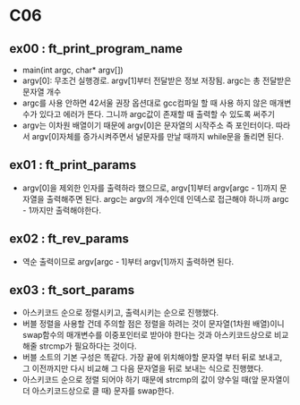 # C06
## ex00 : ft_print_program_name
* main(int argc, char* argv[])
* argv[0]: 무조건 실행경로. argv[1]부터 전달받은 정보 저장됨. argc는 총 전달받은 문자열 개수
* argc를 사용 안하면 42서울 권장 옵션대로 gcc컴파일 할 때 사용 하지 않은 매개변수가 있다고 에러가 뜬다. 그니까 argc값이 존재할 때 출력할 수 있도록 써주기
* argv는 이차원 배열이기 때문에 argv[0]은 문자열의 시작주소 즉 포인터이다. 따라서 argv[0]자체를 증가시켜주면서 널문자를 만날 때까지 while문을 돌리면 된다.

## ex01 : ft_print_params
* argv[0]을 제외한 인자를 출력하라 했으므로, argv[1]부터 argv[argc - 1]까지 문자열을 출력해주면 된다. argc는 argv의 개수인데 인덱스로 접근해야 하니까 argc - 1까지만 출력해야한다.

## ex02 : ft_rev_params
* 역순 출력이므로 argv[argc - 1]부터 argv[1]까지 출력하면 된다.

## ex03 : ft_sort_params
* 아스키코드 순으로 정렬시키고, 출력시키는 순으로 진행했다.
* 버블 정렬을 사용할 건데 주의할 점은 정렬을 하려는 것이 문자열(1차원 배열)이니 swap함수의 매개변수를 이중포인터로 받아야 한다는 것과 아스키코드상으로 비교해줄 strcmp가 필요하다는 것이다.
* 버블 소트의 기본 구성은 똑같다. 가장 끝에 위치해야할 문자열 부터 뒤로 보내고, 그 이전까지만 다시 비교해 그 다음 문자열을 뒤로 보내는 식으로 진행했다.
* 아스키코드 순으로 정렬 되어야 하기 때문에 strcmp의 값이 양수일 때(앞 문자열이 더 아스키코드상으로 클 때) 문자를 swap한다.
